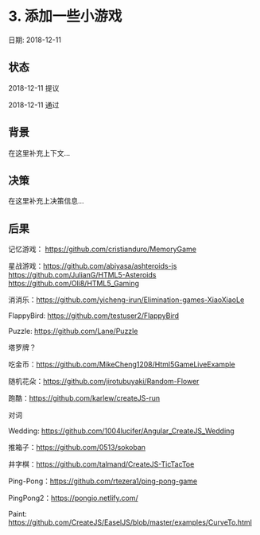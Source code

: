 # 3. 添加一些小游戏

日期: 2018-12-11

## 状态

2018-12-11 提议

2018-12-11 通过

## 背景

在这里补充上下文...

## 决策

在这里补充上决策信息...

## 后果

记忆游戏： https://github.com/cristianduro/MemoryGame

星战游戏：https://github.com/abiyasa/ashteroids-js
https://github.com/JulianG/HTML5-Asteroids
https://github.com/Oli8/HTML5_Gaming

消消乐：https://github.com/yicheng-irun/Elimination-games-XiaoXiaoLe

FlappyBird: https://github.com/testuser2/FlappyBird

Puzzle: https://github.com/Lane/Puzzle

塔罗牌？

吃金币：https://github.com/MikeCheng1208/Html5GameLiveExample

随机花朵：https://github.com/jirotubuyaki/Random-Flower

跑酷：https://github.com/karlew/createJS-run

对词

Wedding: https://github.com/1004lucifer/Angular_CreateJS_Wedding

推箱子：https://github.com/0513/sokoban

井字棋：https://github.com/talmand/CreateJS-TicTacToe

Ping-Pong：https://github.com/rtezera1/ping-pong-game

PingPong2：https://pongio.netlify.com/

Paint: https://github.com/CreateJS/EaselJS/blob/master/examples/CurveTo.html


